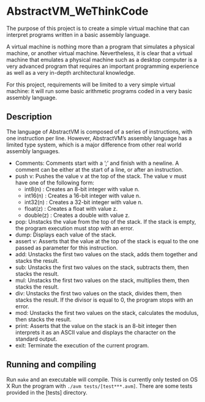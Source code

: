 # AbstractVM_WeThinkCode
The purpose of this project is to create a simple virtual machine that can interpret programs written in a basic assembly language.

A virtual machine is nothing more than a program that simulates a physical machine, or another virtual machine.
Nevertheless, it is clear that a virtual machine that emulates a physical machine such as a desktop computer
is a very advanced program that requires an important programming experience as well as a very in-depth architectural knowledge.

For this project, requirements will be limited to a very simple virtual machine: it will run some basic arithmetic programs coded in
a very basic assembly language.

## Description
The language of AbstractVM is composed of a series of instructions, with one instruction per line. However, AbstractVM’s assembly language
has a limited type system, which is a major difference from other real world assembly languages.

* Comments: Comments start with a ’;’ and finish with a newline. A comment can be either at the start of a line, or after an instruction.
* push v: Pushes the value v at the top of the stack. The value v must have one of the following form:
	* int8(n) : Creates an 8-bit integer with value n.
	* int16(n) : Creates a 16-bit integer with value n.
	* int32(n) : Creates a 32-bit integer with value n.
	* float(z) : Creates a float with value z.
	* double(z) : Creates a double with value z.
* pop: Unstacks the value from the top of the stack. If the stack is empty, the program execution must stop with an error.
* dump: Displays each value of the stack.
* assert v: Asserts that the value at the top of the stack is equal to the one passed as parameter for this instruction.
* add: Unstacks the first two values on the stack, adds them together and stacks the result.
* sub: Unstacks the first two values on the stack, subtracts them, then stacks the result.
* mul: Unstacks the first two values on the stack, multiplies them, then stacks the result.
* div: Unstacks the first two values on the stack, divides them, then stacks the result. If the divisor is equal to 0, the program stops with an error.
* mod: Unstacks the first two values on the stack, calculates the modulus, then stacks the result.
* print: Asserts that the value on the stack is an 8-bit integer then interprets it as an ASCII value and displays the character on the standard output.
* exit: Terminate the execution of the current program.

## Running and compiling
Run `make` and an executable will compile. This is currently only tested on OS X
Run the program with `./avm tests/[test***.avm]`. There are some tests provided in the [tests] directory.
 


